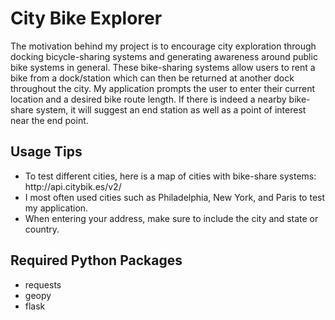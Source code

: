 # City Bike Explorer
The motivation behind my project is to encourage city exploration through docking bicycle-sharing systems and generating awareness around public bike systems in general. These bike-sharing systems allow users to rent a bike from a dock/station which can then be returned at another dock throughout the city. My application prompts the user to enter their current location and a desired bike route length. If there is indeed a nearby bike-share system, it will suggest an end station as well as a point of interest near the end point.

## Usage Tips
<ul>
<li>To test different cities, here is a map of cities with bike-share systems: http://api.citybik.es/v2/
<li>I most often used cities such as Philadelphia, New York, and Paris to test my application.
<li>When entering your address, make sure to include the city and state or country.
</ul>

## Required Python Packages
<ul>
<li>requests
<li>geopy
<li>flask
<ul>
